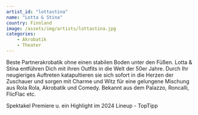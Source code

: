 ```yaml
---
artist_id: "lottastina"
name: "Lotta & Stina"
country: Finnland
image: /assets/img/artists/lottastina.jpg
categories:
    - Akrobatik
    - Theater
---
```

Beste Partnerakrobatik ohne einen stabilen Boden unter den Füßen. Lotta & Stina entführen Dich mit ihren Outfits in die Welt der 50er Jahre. Durch Ihr neugieriges Auftreten katapultieren sie sich sofort in die Herzen der Zuschauer und sorgen mit Charme und Witz für eine gelungene Mischung aus Rola Rola, Akrobatik und Comedy. Bekannt aus dem Palazzo, Roncalli,
FlicFlac etc.

Spektakel Premiere u. ein Highlight im 2024 Lineup - TopTipp
